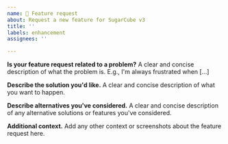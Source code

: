 ```yaml
---
name: 📝 Feature request
about: Request a new feature for SugarCube v3
title: ''
labels: enhancement
assignees: ''

---
```


**Is your feature request related to a problem?**
A clear and concise description of what the problem is.  E.g., I'm always frustrated when […]

**Describe the solution you'd like.**
A clear and concise description of what you want to happen.

**Describe alternatives you've considered.**
A clear and concise description of any alternative solutions or features you've considered.

**Additional context.**
Add any other context or screenshots about the feature request here.
